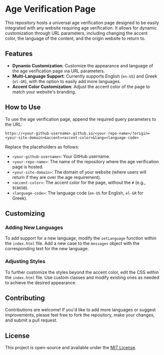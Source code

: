 # Age Verification Page

This repository hosts a universal age verification page designed to be easily integrated with any website requiring age verification. It allows for dynamic customization through URL parameters, including changing the accent color, the language of the content, and the origin website to return to.

## Features

- **Dynamic Customization**: Customize the appearance and language of the age verification page via URL parameters.
- **Multi-Language Support**: Currently supports English (`en-US`) and Greek (`el-GR`), with the option to easily add more languages.
- **Accent Color Customization**: Adjust the accent color of the page to match your website's branding.

## How to Use

To use the age verification page, append the required query parameters to the URL:

```
https://<your-github-username>.github.io/<your-repo-name>/?origin=<your-site-domain>&accent=<accent-color>&lang=<language-code>
```

Replace the placeholders as follows:
- `<your-github-username>`: Your GitHub username.
- `<your-repo-name>`: The name of the repository where the age verification page is hosted.
- `<your-site-domain>`: The domain of your website (where users will return if they are over the age requirement).
- `<accent-color>`: The accent color for the page, without the `#` (e.g., `9C865B`).
- `<language-code>`: The language code (`en-US` for English, `el-GR` for Greek).

## Customizing

### Adding New Languages

To add support for a new language, modify the `setLanguage` function within the `index.html` file. Add a new case to the `messages` object with the corresponding text for the new language.

### Adjusting Styles

To further customize the styles beyond the accent color, edit the CSS within the `index.html` file. Use custom classes and modify existing ones as needed to achieve the desired appearance.

## Contributing

Contributions are welcome! If you'd like to add more languages or suggest improvements, please feel free to fork the repository, make your changes, and submit a pull request.

## License

This project is open-source and available under the [MIT License](LICENSE).
